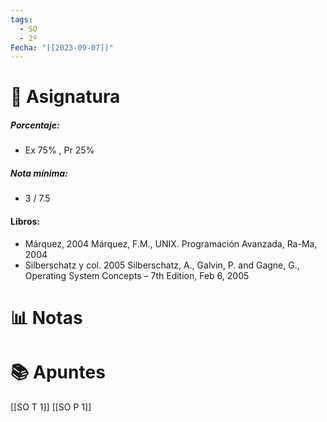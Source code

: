 ```yaml
---
tags:
  - SO
  - 2º
Fecha: "[[2023-09-07]]"
---
```


# 💾 Asignatura

##### Porcentaje:
* Ex 75% , Pr 25%
##### Nota mínima: 
* 3 / 7.5

#### Libros:
* Márquez, 2004 Márquez, F.M., UNIX. Programación Avanzada, Ra-Ma, 2004
* Silberschatz y col. 2005 Silberschatz, A., Galvin, P. and Gagne, G., Operating System Concepts – 7th Edition, Feb 6, 2005

# 📊 Notas


# 📚 Apuntes

[[SO T 1]]
[[SO P 1]]